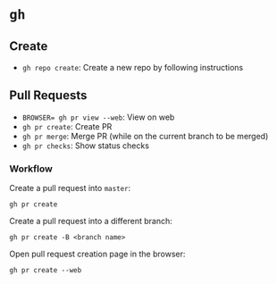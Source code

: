 # `gh`

## Create

- `gh repo create`: Create a new repo by following instructions

## Pull Requests

- `BROWSER= gh pr view --web`: View on web
- `gh pr create`: Create PR
- `gh pr merge`: Merge PR (while on the current branch to be merged)
- `gh pr checks`: Show status checks

### Workflow

Create a pull request into `master`:

	gh pr create

Create a pull request into a different branch:

	gh pr create -B <branch name>

Open pull request creation page in the browser:

	gh pr create --web

